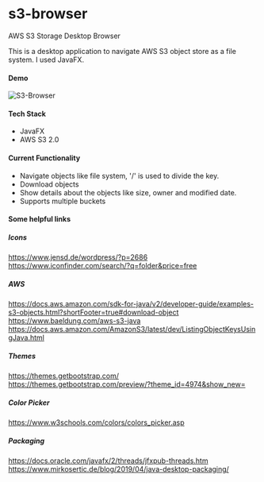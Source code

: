 # s3-browser
AWS S3 Storage Desktop Browser

This is a desktop application to navigate AWS S3 object store as a file system. I used JavaFX.

#### Demo

![S3-Browser](http://thetechstack.net/assets/images/posts/2019/s3-browser-demo.gif)

#### Tech Stack
* JavaFX
* AWS S3 2.0

#### Current Functionality
* Navigate objects like file system, '/' is used to divide the key.
* Download objects
* Show details about the objects like size, owner and modified date.
* Supports multiple buckets

#### Some helpful links
##### Icons
https://www.jensd.de/wordpress/?p=2686
https://www.iconfinder.com/search/?q=folder&price=free
##### AWS
https://docs.aws.amazon.com/sdk-for-java/v2/developer-guide/examples-s3-objects.html?shortFooter=true#download-object
https://www.baeldung.com/aws-s3-java
https://docs.aws.amazon.com/AmazonS3/latest/dev/ListingObjectKeysUsingJava.html
##### Themes
https://themes.getbootstrap.com/
https://themes.getbootstrap.com/preview/?theme_id=4974&show_new=
##### Color Picker
https://www.w3schools.com/colors/colors_picker.asp
##### Packaging
https://docs.oracle.com/javafx/2/threads/jfxpub-threads.htm
https://www.mirkosertic.de/blog/2019/04/java-desktop-packaging/

